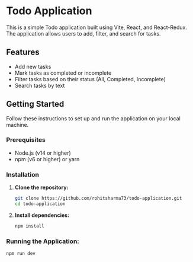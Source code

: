 # Todo Application

This is a simple Todo application built using Vite, React, and React-Redux. The application allows users to add, filter, and search for tasks.

## Features

- Add new tasks
- Mark tasks as completed or incomplete
- Filter tasks based on their status (All, Completed, Incomplete)
- Search tasks by text

## Getting Started

Follow these instructions to set up and run the application on your local machine.

### Prerequisites

- Node.js (v14 or higher)
- npm (v6 or higher) or yarn

### Installation

1. **Clone the repository:**

   ```sh
   git clone https://github.com/rohitsharma73/todo-application.git
   cd todo-application

2. **Install dependencies:**

   ```sh
   npm install

 ### Running the Application:

   ```sh
   npm run dev


